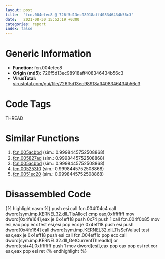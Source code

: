 ```yaml
---
layout: post
title:  "fcn.004efec8 @ 726f5d13ec98918aff408346434b56c3"
date:   2021-08-30 15:52:19 +0300
categories: report
index: false
---
```


# Generic Information
- **Function:** fcn.004efec8
- **Origin (md5):** 726f5d13ec98918aff408346434b56c3
- **VirusTotal:** [virustotal.com/gui/file/726f5d13ec98918aff408346434b56c3][virustotal_ref]

# Code Tags
<span class="tag" id="THREAD">THREAD</span>


# Similar Functions

1. [fcn.005acbbd][similar_1_ref] (sim.: 0.9998445752508868)
2. [fcn.005827ad][similar_2_ref] (sim.: 0.9998445752508868)
3. [fcn.005acbbd][similar_3_ref] (sim.: 0.9998445752508868)
4. [fcn.005253f0][similar_4_ref] (sim.: 0.9998445752508868)
5. [fcn.0051ec20][similar_5_ref] (sim.: 0.9998445752508868)


# Disassembled Code

{% highlight nasm %}
push esi
call fcn.004f04c4
call dword[sym.imp.KERNEL32.dll_TlsAlloc]
cmp eax,0xffffffff
mov dword[0x4fe164],eax
je 0x4eff18
push 0x74
push 1
call fcn.004f0b85
mov esi,eax
pop ecx
test esi,esi
pop ecx
je 0x4eff18
push esi
push dword[0x4fe164]
call dword[sym.imp.KERNEL32.dll_TlsSetValue]
test eax,eax
je 0x4eff18
push esi
call fcn.004eff1c
pop ecx
call dword[sym.imp.KERNEL32.dll_GetCurrentThreadId]
or dword[esi+4],0xffffffff
push 1
mov dword[esi],eax
pop eax
pop esi
ret
xor eax,eax
pop esi
ret
{% endhighlight %}


[similar_1_ref]: /report/fcn.005acbbd@4e8d6f73c8261716f687f8d06429ef4d
[similar_2_ref]: /report/fcn.005827ad@e1b4b070d3a680688b19064f5a6f71dc
[similar_3_ref]: /report/fcn.005acbbd@792ba17bc3097e6be31d5d8d17300850
[similar_4_ref]: /report/fcn.005253f0@899b53af173c4215df56bb7ae747cad7
[similar_5_ref]: /report/fcn.0051ec20@da37d90419c1292c0f16cbfd1f66402d
[virustotal_ref]: https://www.virustotal.com/gui/file/726f5d13ec98918aff408346434b56c3